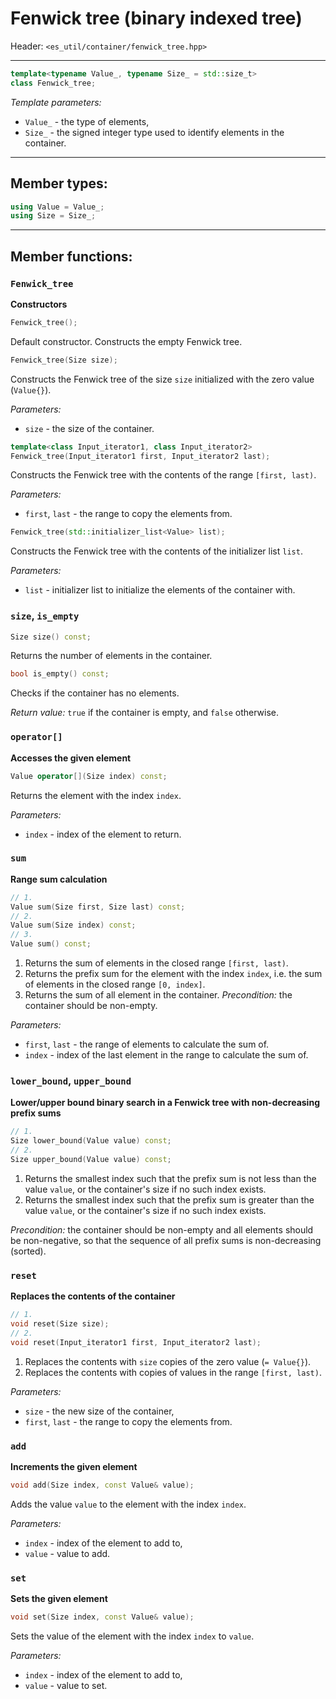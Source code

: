 # Fenwick tree (binary indexed tree)

Header: `<es_util/container/fenwick_tree.hpp>`

---

```cpp
template<typename Value_, typename Size_ = std::size_t>
class Fenwick_tree;
```

*Template parameters:*
* `Value_` - the type of elements,
* `Size_` - the signed integer type used to identify elements in the container.

---

## Member types:

```cpp
using Value = Value_;
using Size = Size_;
```
---

## Member functions:

### `Fenwick_tree`
**Constructors**

```cpp
Fenwick_tree();
```

Default constructor. Constructs the empty Fenwick tree.

```cpp
Fenwick_tree(Size size);
```

Constructs the Fenwick tree of the size `size` initialized with the zero value (`Value{}`).

*Parameters:*
* `size` - the size of the container.

```cpp
template<class Input_iterator1, class Input_iterator2>
Fenwick_tree(Input_iterator1 first, Input_iterator2 last);
```

Constructs the Fenwick tree with the contents of the range `[first, last)`.

*Parameters:*
* `first`, `last` - the range to copy the elements from.

```cpp
Fenwick_tree(std::initializer_list<Value> list);
```

Constructs the Fenwick tree with the contents of the initializer list `list`.

*Parameters:*
* `list` - initializer list to initialize the elements of the container with.

### `size`, `is_empty`

```cpp
Size size() const;
```

Returns the number of elements in the container.

```cpp
bool is_empty() const;
```

Checks if the container has no elements.

*Return value:*
`true` if the container is empty, and `false` otherwise.

### `operator[]`
**Accesses the given element**

```cpp
Value operator[](Size index) const;
```

Returns the element with the index `index`.

*Parameters:*
* `index` - index of the element to return.

### `sum`
**Range sum calculation**

```cpp
// 1.
Value sum(Size first, Size last) const;
// 2.
Value sum(Size index) const;
// 3.
Value sum() const;
```

1. Returns the sum of elements in the closed range `[first, last)`.
2. Returns the prefix sum for the element with the index `index`, i.e. the sum of elements in the closed range `[0, index]`.
3. Returns the sum of all element in the container. *Precondition:* the container should be non-empty.

*Parameters:*
* `first`, `last` - the range of elements to calculate the sum of.
* `index` - index of the last element in the range to calculate the sum of.

### `lower_bound`, `upper_bound`
**Lower/upper bound binary search in a Fenwick tree with non-decreasing prefix sums**

```cpp
// 1.
Size lower_bound(Value value) const;
// 2.
Size upper_bound(Value value) const;
```

1. Returns the smallest index such that the prefix sum is not less than the value `value`, or the container's size if no such index exists.
2. Returns the smallest index such that the prefix sum is greater than the value `value`, or the container's size if no such index exists.

*Precondition:* the container should be non-empty and all elements should be non-negative, so that the sequence of all prefix sums is non-decreasing (sorted).

### `reset`
**Replaces the contents of the container**

```cpp
// 1.
void reset(Size size);
// 2.
void reset(Input_iterator1 first, Input_iterator2 last);
```

1. Replaces the contents with `size` copies of the zero value (`= Value{}`).
2. Replaces the contents with copies of values in the range `[first, last)`.

*Parameters:*
* `size` - the new size of the container,
* `first`, `last` - the range to copy the elements from.

### `add`
**Increments the given element**

```cpp
void add(Size index, const Value& value);
```

Adds the value `value` to the element with the index `index`.

*Parameters:*
* `index` - index of the element to add to,
* `value` - value to add.

### `set`
**Sets the given element**

```cpp
void set(Size index, const Value& value);
```

Sets the value of the element with the index `index` to `value`.

*Parameters:*
* `index` - index of the element to add to,
* `value` - value to set.
